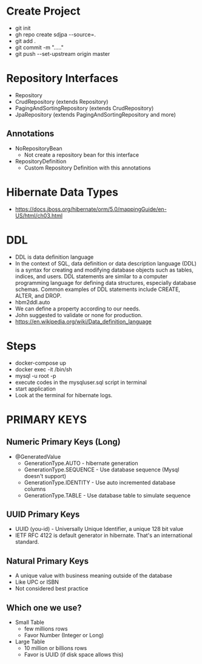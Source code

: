 # Create Project
- git init
- gh repo create sdjpa --source=.
- git add .
- git commit -m "....."
- git push --set-upstream origin master

# Repository Interfaces
- Repository
- CrudRepository (extends Repository)
- PagingAndSortingRepository (extends CrudRepository)
- JpaRepository (extends PagingAndSortingRepository and more)

## Annotations
- NoRepositoryBean
  - Not create a repository bean for this interface
- RepositoryDefinition
  - Custom Repository Definition with this annotations

# Hibernate Data Types
- https://docs.jboss.org/hibernate/orm/5.0/mappingGuide/en-US/html/ch03.html

# DDL
- DDL is data definition language
- In the context of SQL, data definition or data description language (DDL) is a syntax for creating and modifying database objects such as tables, indices, and users. DDL statements are similar to a computer programming language for defining data structures, especially database schemas. Common examples of DDL statements include CREATE, ALTER, and DROP.
- hbm2ddl.auto
- We can define a property according to our needs.
- John suggested to validate or none for production.
- https://en.wikipedia.org/wiki/Data_definition_language


# Steps
- docker-compose up
- docker exec -it /bin/sh
- mysql -u root -p
- execute codes in the mysqluser.sql script in terminal
- start application
- Look at the terminal for hibernate logs.

# PRIMARY KEYS

## Numeric Primary Keys (Long)
- @GeneratedValue
  - GenerationType.AUTO - hibernate generation
  - GenerationType.SEQUENCE - Use database sequence (Mysql doesn't support)
  - GenerationType.IDENTITY - Use auto incremented database columns
  - GenerationType.TABLE - Use database table to simulate sequence

## UUID Primary Keys
- UUID (you-id) - Universally Unique Identifier, a unique 128 bit value
- IETF RFC 4122 is default generator in hibernate. That's an international standard.


## Natural Primary Keys
- A unique value with business meaning outside of the database
- Like UPC or ISBN
- Not considered best practice


## Which one we use?
- Small Table
  - few millions rows
  - Favor Number (Integer or Long)
- Large Table
  - 10 million or billions rows
  - Favor is UUID (if disk space allows this)












